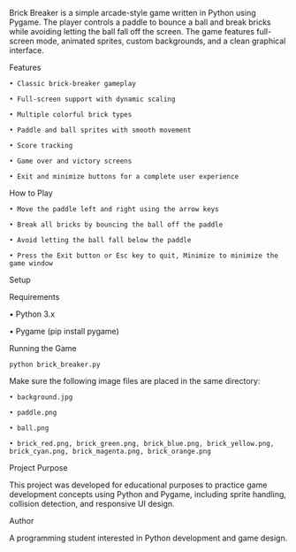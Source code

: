 Brick Breaker is a simple arcade-style game written in Python using Pygame. The player controls a paddle to bounce a ball and break bricks while avoiding letting the ball fall off the screen. The game features full-screen mode, animated sprites, custom backgrounds, and a clean graphical interface.

Features

    • Classic brick-breaker gameplay

    • Full-screen support with dynamic scaling

    • Multiple colorful brick types

    • Paddle and ball sprites with smooth movement

    • Score tracking

    • Game over and victory screens

    • Exit and minimize buttons for a complete user experience

How to Play

    • Move the paddle left and right using the arrow keys

    • Break all bricks by bouncing the ball off the paddle

    • Avoid letting the ball fall below the paddle

    • Press the Exit button or Esc key to quit, Minimize to minimize the game window

Setup

Requirements

  • Python 3.x

  • Pygame (pip install pygame)

Running the Game

    python brick_breaker.py

Make sure the following image files are placed in the same directory:

    • background.jpg

    • paddle.png

    • ball.png

    • brick_red.png, brick_green.png, brick_blue.png, brick_yellow.png, brick_cyan.png, brick_magenta.png, brick_orange.png

Project Purpose

This project was developed for educational purposes to practice game development concepts using Python and Pygame, including sprite handling, collision detection, and responsive UI design.

Author

A programming student interested in Python development and game design.
